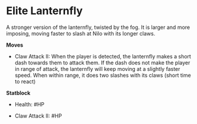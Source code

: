 # Elite Lanternfly

A stronger version of the lanternfly, twisted by the fog. It is larger and more imposing, moving faster to slash at Nilo with its longer claws.

**Moves**

- Claw Attack II: When the player is detected, the lanternfly makes a short dash towards them to attack them. If the dash does not make the player in range of attack, the lanternfly will keep moving at a slightly faster speed. When within range, it does two slashes with its claws (short time to react)

**Statblock**

- Health: #HP

- Claw Attack II: #HP